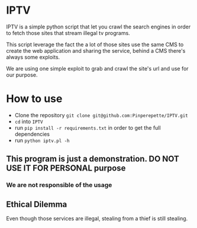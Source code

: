 # IPTV

IPTV is a simple python script that let you crawl the search engines
in order to fetch those sites that stream illegal tv programs.

This script leverage the fact the a lot of those sites use the same
CMS to create the web application and sharing the service, behind a CMS there's
always some exploits.

We are using one simple exploit to grab and crawl the site's url and use for our
purpose.

# How to use

* Clone the repository `git clone git@github.com:Pinperepette/IPTV.git`
* `cd` into `IPTV`
* run `pip install -r requirements.txt` in order to get the full dependencies
* run `python iptv.pl -h`

## This program is just a demonstration. DO NOT USE IT FOR PERSONAL purpose ##

### We are not responsible of the usage ###

## Ethical Dilemma

Even though those services are illegal, stealing from a thief is still stealing.
